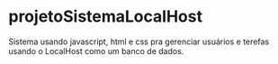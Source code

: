 # projetoSistemaLocalHost
Sistema usando javascript, html e css pra gerenciar usuários e terefas usando o LocalHost como um banco de dados.
